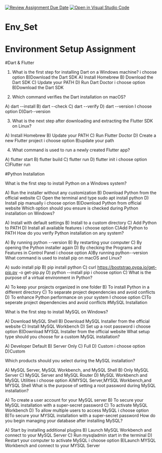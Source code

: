 [![Review Assignment Due Date](https://classroom.github.com/assets/deadline-readme-button-22041afd0340ce965d47ae6ef1cefeee28c7c493a6346c4f15d667ab976d596c.svg)](https://classroom.github.com/a/vnsr1XuU)
[![Open in Visual Studio Code](https://classroom.github.com/assets/open-in-vscode-2e0aaae1b6195c2367325f4f02e2d04e9abb55f0b24a779b69b11b9e10269abc.svg)](https://classroom.github.com/online_ide?assignment_repo_id=16037444&assignment_repo_type=AssignmentRepo)
# Env_Set

# Environment Setup Assignment

#Dart & Flutter

1. What is the first step for installing Dart on a Windows machine?
i choose option B)Download the Dart SDK
A) Install Homebrew
B) Download the Dart SDK
C) Update your PATH
D) Run Dart Doctor 
i choose option B)Download the Dart SDK


2. Which command verifies the Dart installation on macOS?

A) dart --install
B) dart --check
C) dart --verify
D) dart --version
I choose option D)Dart--version

3. What is the next step after downloading and extracting the Flutter SDK on Linux?

A) Install Homebrew
B) Update your PATH
C) Run Flutter Doctor
D) Create a new Flutter project
i choose option B)update your path

4. What command is used to run a newly created Flutter app?

A) flutter start
B) flutter build
C) flutter run
D) flutter init
i choose option C)Flutter run

#Python Installation

What is the first step to install Python on a Windows system?

A) Run the installer without any customization
B) Download Python from the official website
C) Open the terminal and type sudo apt install python
D) Install pip manually
i choose oprion B)Download Python from official website
Which option should you ensure is checked during Python installation on Windows?

A) Install with default settings
B) Install to a custom directory
C) Add Python to PATH
D) Install all available features
i choose option C)Add Python to PATH
How do you verify Python installation on any system?

A) By running python --version
B) By restarting your computer
C) By opening the Python installer again
D) By checking the Programs and Features in Control Panel
i choose option A)By running python--version
What command is used to install pip on macOS and Linux?

A) sudo install pip
B) pip install python
C) curl https://bootstrap.pypa.io/get-pip.py -o get-pip.py
D) python --install pip
i choose option C)
What is the purpose of a virtual environment in Python?

A) To keep your projects organized in one folder
B) To install Python in a different directory
C) To separate project dependencies and avoid conflicts
D) To enhance Python performance on your system
I choose option C)To seperate project dependencies and avoid conflicts
#MySQL Installation

What is the first step to install MySQL on Windows?

A) Download MySQL Shell
B) Download MySQL Installer from the official website
C) Install MySQL Workbench
D) Set up a root password
i choose option B)Download MYSQL Installer from the official website
What setup type should you choose for a custom MySQL installation?

A) Developer Default
B) Server Only
C) Full
D) Custom
i choose option D)Custom

Which products should you select during the MySQL installation?

A) MySQL Server, MySQL Workbench, and MySQL Shell
B) Only MySQL Server
C) MySQL Server and MySQL Router
D) MySQL Workbench and MySQL Utilities
i choose option A)MYSQL Server,MYSQL Workbench,and MYSQL Shell
What is the purpose of setting a root password during MySQL installation?

A) To create a user account for your MySQL server
B) To secure your MySQL installation with a super-secret password
C) To activate MySQL Workbench
D) To allow multiple users to access MySQL
i choose option B)To secure your MYSQL installation with a super-secret password
How do you begin managing your database after installing MySQL?

A) Start by installing additional plugins
B) Launch MySQL Workbench and connect to your MySQL Server
C) Run mysqladmin start in the terminal
D) Restart your computer to activate MySQL
i choose option B)Launch MYSQL Workbench and connect to your MYSQL Server
